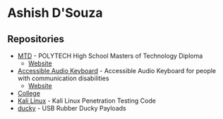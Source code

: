 # Ashish D'Souza
## Repositories
* [MTD](https://github.com/computer-geek64/MTD/) - POLYTECH High School Masters of Technology Diploma
  * [Website](https://computer-geek64.github.io/MTD/)
* [Accessible Audio Keyboard](https://github.com/computer-geek64/accessible-audio-keyboard/) - Accessible Audio Keyboard for people with communication disabilities
  * [Website](https://computer-geek64.github.io/accessible-virtual-keyboard/)
* [College](https://computer-geek64.github.io/college/essay.html)
* [Kali Linux](https://github.com/computer-geek64/kali-linux/) - Kali Linux Penetration Testing Code
* [ducky](https://github.com/computer-geek64/ducky/) - USB Rubber Ducky Payloads
